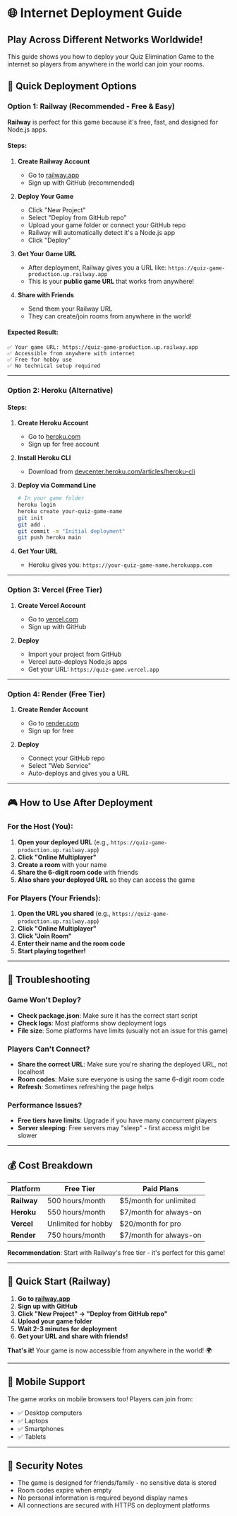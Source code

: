 # 🌐 Internet Deployment Guide
## Play Across Different Networks Worldwide!

This guide shows you how to deploy your Quiz Elimination Game to the internet so players from anywhere in the world can join your rooms.

## 🚀 Quick Deployment Options

### Option 1: Railway (Recommended - Free & Easy)

**Railway** is perfect for this game because it's free, fast, and designed for Node.js apps.

#### Steps:
1. **Create Railway Account**
   - Go to [railway.app](https://railway.app)
   - Sign up with GitHub (recommended)

2. **Deploy Your Game**
   - Click "New Project" 
   - Select "Deploy from GitHub repo"
   - Upload your game folder or connect your GitHub repo
   - Railway will automatically detect it's a Node.js app
   - Click "Deploy"

3. **Get Your Game URL**
   - After deployment, Railway gives you a URL like: `https://quiz-game-production.up.railway.app`
   - This is your **public game URL** that works from anywhere!

4. **Share with Friends**
   - Send them your Railway URL
   - They can create/join rooms from anywhere in the world!

#### Expected Result:
```
✅ Your game URL: https://quiz-game-production.up.railway.app
✅ Accessible from anywhere with internet
✅ Free for hobby use
✅ No technical setup required
```

---

### Option 2: Heroku (Alternative)

#### Steps:
1. **Create Heroku Account**
   - Go to [heroku.com](https://heroku.com)
   - Sign up for free account

2. **Install Heroku CLI**
   - Download from [devcenter.heroku.com/articles/heroku-cli](https://devcenter.heroku.com/articles/heroku-cli)

3. **Deploy via Command Line**
   ```bash
   # In your game folder
   heroku login
   heroku create your-quiz-game-name
   git init
   git add .
   git commit -m "Initial deployment"
   git push heroku main
   ```

4. **Get Your URL**
   - Heroku gives you: `https://your-quiz-game-name.herokuapp.com`

---

### Option 3: Vercel (Free Tier)

1. **Create Vercel Account**
   - Go to [vercel.com](https://vercel.com)
   - Sign up with GitHub

2. **Deploy**
   - Import your project from GitHub
   - Vercel auto-deploys Node.js apps
   - Get your URL: `https://quiz-game.vercel.app`

---

### Option 4: Render (Free Tier)

1. **Create Render Account**
   - Go to [render.com](https://render.com)
   - Sign up for free

2. **Deploy**
   - Connect your GitHub repo
   - Select "Web Service"
   - Auto-deploys and gives you a URL

---

## 🎮 How to Use After Deployment

### For the Host (You):
1. **Open your deployed URL** (e.g., `https://quiz-game-production.up.railway.app`)
2. **Click "Online Multiplayer"**
3. **Create a room** with your name
4. **Share the 6-digit room code** with friends
5. **Also share your deployed URL** so they can access the game

### For Players (Your Friends):
1. **Open the URL you shared** (e.g., `https://quiz-game-production.up.railway.app`)
2. **Click "Online Multiplayer"**
3. **Click "Join Room"**
4. **Enter their name and the room code**
5. **Start playing together!**

---

## 🔧 Troubleshooting

### Game Won't Deploy?
- **Check package.json**: Make sure it has the correct start script
- **Check logs**: Most platforms show deployment logs
- **File size**: Some platforms have limits (usually not an issue for this game)

### Players Can't Connect?
- **Share the correct URL**: Make sure you're sharing the deployed URL, not localhost
- **Room codes**: Make sure everyone is using the same 6-digit room code
- **Refresh**: Sometimes refreshing the page helps

### Performance Issues?
- **Free tiers have limits**: Upgrade if you have many concurrent players
- **Server sleeping**: Free servers may "sleep" - first access might be slower

---

## 💰 Cost Breakdown

| Platform | Free Tier | Paid Plans |
|----------|-----------|------------|
| **Railway** | 500 hours/month | $5/month for unlimited |
| **Heroku** | 550 hours/month | $7/month for always-on |
| **Vercel** | Unlimited for hobby | $20/month for pro |
| **Render** | 750 hours/month | $7/month for always-on |

**Recommendation**: Start with Railway's free tier - it's perfect for this game!

---

## 🚀 Quick Start (Railway)

1. **Go to [railway.app](https://railway.app)**
2. **Sign up with GitHub**
3. **Click "New Project" → "Deploy from GitHub repo"**
4. **Upload your game folder**
5. **Wait 2-3 minutes for deployment**
6. **Get your URL and share with friends!**

**That's it!** Your game is now accessible from anywhere in the world! 🌍

---

## 📱 Mobile Support

The game works on mobile browsers too! Players can join from:
- ✅ Desktop computers
- ✅ Laptops  
- ✅ Smartphones
- ✅ Tablets

---

## 🔐 Security Notes

- The game is designed for friends/family - no sensitive data is stored
- Room codes expire when empty
- No personal information is required beyond display names
- All connections are secured with HTTPS on deployment platforms
